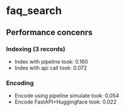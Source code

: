 # faq_search


## Performance concenrs
### Indexing (3 records)
* Index with pipeline took: 0.160
* Index with api call took: 0.072

### Encoding 
* Encode using pipeline simulate took: 0.054
* Encode FastAPI+Huggingface     took: 0.022
